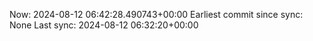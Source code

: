 Now: 2024-08-12 06:42:28.490743+00:00 Earliest commit since sync: None Last sync: 2024-08-12 06:32:20+00:00
